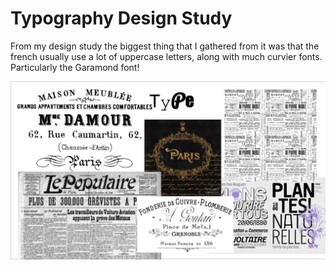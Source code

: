 # Typography Design Study

From my design study the biggest thing that I gathered from it was that the french usually use a lot of uppercase letters, along with much curvier fonts. Particularly the Garamond font!

![Typography Design Study](./public/typographydesignstudy.png)
